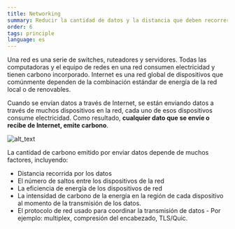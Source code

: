 ```yaml
---
title: Networking
summary: Reducir la cantidad de datos y la distancia que deben recorrer en la red
order: 6
tags: principle
language: es
---
```


Una red es una serie de switches, ruteadores y servidores. Todas las computadoras y el equipo de redes en una red consumen electricidad y tienen carbono incorporado. Internet es una red global de dispositivos que comúnmente dependen de la combinación estándar de energía de la red local o de renovables.

Cuando se envían datos a través de Internet, se están enviando datos a través de muchos dispositivos en la red, cada uno de esos dispositivos consume electricidad. Como resultado, **cualquier dato que se envíe o recibe de Internet, emite carbono**.

![alt_text](/assets/images/principles/networking-1.png "Los nodos de una red corren con diferentes combinaciones de energía.")

La cantidad de carbono emitido por enviar datos depende de muchos factores, incluyendo:

* Distancia recorrida por los datos
* El número de saltos entre los dispositivos de la red
* La eficiencia de energía de los dispositivos de red
* La intensidad de carbono de la energía en la región de cada dispositivo al momento de la transmisión de los datos.
* El protocolo de red usado para coordinar la transmisión de datos - Por ejemplo: multiplex, compresión del encabezado, TLS/Quic.
